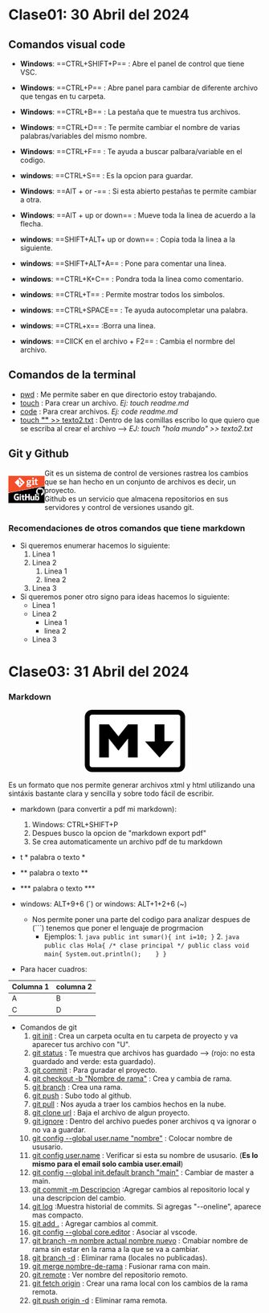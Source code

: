 # Clase01: 30 Abril del 2024
## Comandos visual code

- **Windows**: ==CTRL+SHIFT+P== :  Abre el panel de control que tiene VSC.
- **Windows**: ==CTRL+P== : Abre panel para cambiar de diferente archivo que tengas en tu carpeta.
- **Windows**: ==CTRL+B== : La pestaña que te muestra tus archivos.
- **Windows**: ==CTRL+D== : Te permite cambiar el nombre de varias palabras/variables del mismo nombre.
- **Windows**: ==CTRL+F== : Te ayuda a buscar palbara/variable en el codigo.
- **windows**: ==CTRL+S== : Es la opcion para guardar.
- **Windows**: ==AlT + or -== : Si esta abierto pestañas te permite cambiar a otra.
- **Windows**: ==AlT + up or down== :  Mueve toda la linea de acuerdo a la flecha.

- **windows**: ==SHIFT+ALT+ up or down== : Copia toda la linea a la siguiente.
- **windows**: ==SHIFT+ALT+A== : Pone para comentar una linea.
- **windows**: ==CTRL+K+C== : Pondra toda la linea como comentario.
- **windows**: ==CTRL+T== : Permite mostrar todos los simbolos.
- **windows**: ==CTRL+SPACE== : Te ayuda autocompletar una palabra.
- **windows**: ==CTRL+x== :Borra una linea.
- **windows**: ==ClICK en el archivo + F2== : Cambia el normbre del archivo.

## Comandos de la terminal
- <ins>pwd</ins> : Me permite saber en que directorio estoy trabajando.
- <ins>touch</ins> : Para crear un archivo.
*Ej: touch readme.md*
- <ins>code</ins> : Para crear archivos.
*Ej: code readme.md*
- <ins>touch **""** >> texto2.txt</ins> : Dentro de las comillas escribo lo que quiero que se escriba al crear el archivo -->
*EJ: touch "hola mundo" >> texto2.txt*
## Git y Github


<div style="overflow: hidden; display: flex; align-items: center;">
    <div style="float: left; width: 50%;">
        <img src="img2.jpg" alt="Logo git y github" style="width: 100%;" />
    </div>
    <div style="float: right; width: 300%;">
     Git es un sistema de control de versiones rastrea los cambios que se han hecho en un conjunto de archivos es decir, un proyecto.
     <div style="float: right; width: 100%;">
     Github es un servicio que almacena repositorios en sus servidores y control de versiones usando git.
    </div>
    </div>
    
</div>



### Recomendaciones de otros comandos que tiene markdown

- Si queremos enumerar hacemos lo siguiente:
    1. Linea 1  
    2. Linea 2
        1. Linea 1
        2. linea 2
    3. Linea 3
- Si queremos poner otro signo para ideas hacemos lo siguiente:
    + Linea 1  
    + Linea 2
        + Linea 1
        + linea 2
    + Linea 3

# Clase03: 31 Abril del 2024

### Markdown
<p align="center">
  <img src="img1.png" alt="Mi imagen" width="200px" />
</p>
Es un formato que nos permite generar archivos xtml y html utilizando una sintáxis bastante clara y sencilla y sobre todo fácil de escribir.

- markdown (para convertir a pdf mi markdown):
    1.  Windows: CTRL+SHIFT+P 
    2.  Despues busco la opcion de "markdown export pdf"
    3.  Se crea automaticamente un archivo pdf de tu markdown 
    
- t * palabra o texto * <!-- entre los asteriscos la palbra o el texto estara en cursiva -->
- ** palabra o texto ** <!-- entre los dos signos nos permite poner el todo un texto o una palabra en negrita -->
- *** palabra o texto *** <!-- cursiva y en negrita -->
- windows: ALT+9+6 (`) or windows: ALT+1+2+6 (~) <!-- crear este signo para lo siguiente -->
    -   Nos permite poner una parte del codigo para analizar despues de (```) tenemos que poner el lenguaje de progrmacion
        - Ejemplos:
            1. 
                ``` java
                public int sumar(){
                int i=10;
                }
                ```
            2. 
                 ``` java
                public clas Hola{
                /* clase principal */
                    public class void main{
                        System.out.println();   
                    }
                }
                ```
- Para hacer cuadros:

|Columna 1 | columna 2 |
|---------|----------|
|    A    |     B    |
|    C    |     D    |

- Comandos de git
    1. <ins>git init</ins> : Crea un carpeta oculta en tu carpeta de proyecto  y va aparecer tus archivo con "U".
    2. <ins>git status</ins> : Te muestra que archivos has guardado --> (rojo: no esta guardado and verde: esta guardado).
    3. <ins>git commit</ins> : Para guradar el proyecto.
    4. <ins>git checkout -b "Nombre de rama"</ins> : Crea y cambia de rama.
    5. <ins>git branch</ins> : Crea una rama.
    6. <ins>git push</ins> : Subo todo al github.
    7. <ins>git pull</ins> : Nos ayuda a traer los cambios hechos en la nube.
    8. <ins>git clone url</ins> : Baja el archivo de algun proyecto.
    9. <ins>git ignore</ins> : Dentro del archivo puedes poner archivos q va ignorar o no va a guardar.
    10. <ins>git config --global user.name "nombre"</ins> : Colocar nombre de ususario.
    11. <ins>git config user.name</ins> : Verificar si esta su nombre de ususario. (**Es lo mismo para el email solo cambia user.email**)
    12. <ins>git config --global init.default branch "main"</ins> : Cambiar de master a main.
    13. <ins>git commit -m Descripcion</ins> :Agregar cambios al repositorio local y una descripcion del cambio.
    14. <ins>git log</ins> :Muestra historial de commits. Si agregas "--oneline", aparece mas compacto. 
    15. <ins>git add .</ins> : Agregar cambios al commit.
    16. <ins>git config --global core.editor</ins> : Asociar al vscode.
    17. <ins>git branch -m nombre actual nombre nuevo</ins> : Cmabiar nombre de rama sin estar en la rama a la que se va a cambiar.
    18. <ins>git branch -d</ins> : Eliminar rama (locales no publicadas).
    19. <ins>git merge nombre-de-rama</ins> : Fusionar rama con main.
    20. <ins>git remote</ins> : Ver nombre del repositorio remoto.
    21. <ins>git fetch origin</ins> : Crear una rama local con los cambios de la rama remota. 
    22. <ins>git push origin -d</ins> : Eliminar rama remota.